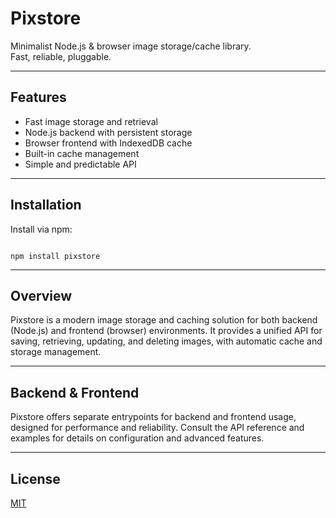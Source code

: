 # Pixstore

Minimalist Node.js & browser image storage/cache library.  
Fast, reliable, pluggable.

---

## Features

- Fast image storage and retrieval
- Node.js backend with persistent storage
- Browser frontend with IndexedDB cache
- Built-in cache management
- Simple and predictable API

---

## Installation

Install via npm:

```

npm install pixstore

```

---

## Overview

Pixstore is a modern image storage and caching solution for both backend (Node.js) and frontend (browser) environments.
It provides a unified API for saving, retrieving, updating, and deleting images, with automatic cache and storage management.

---

## Backend & Frontend

Pixstore offers separate entrypoints for backend and frontend usage, designed for performance and reliability.
Consult the API reference and examples for details on configuration and advanced features.

---

## License

[MIT](LICENSE)
